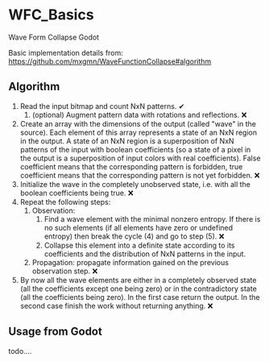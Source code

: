 # WFC_Basics

Wave Form Collapse Godot

Basic implementation details from:
https://github.com/mxgmn/WaveFunctionCollapse#algorithm

## Algorithm

1. Read the input bitmap and count NxN patterns. ✔
   1. (optional) Augment pattern data with rotations and reflections. ❌
2. Create an array with the dimensions of the output (called "wave" in the source). Each element of this array represents a state of an NxN region in the output. A state of an NxN region is a superposition of NxN patterns of the input with boolean coefficients (so a state of a pixel in the output is a superposition of input colors with real coefficients). False coefficient means that the corresponding pattern is forbidden, true coefficient means that the corresponding pattern is not yet forbidden. ❌
3. Initialize the wave in the completely unobserved state, i.e. with all the boolean coefficients being true. ❌
4. Repeat the following steps:
   1. Observation:
      1. Find a wave element with the minimal nonzero entropy. If there is no such elements (if all elements have zero or undefined entropy) then break the cycle (4) and go to step (5). ❌
      2. Collapse this element into a definite state according to its coefficients and the distribution of NxN patterns in the input.
   2. Propagation: propagate information gained on the previous observation step. ❌
5. By now all the wave elements are either in a completely observed state (all the coefficients except one being zero) or in the contradictory state (all the coefficients being zero). In the first case return the output. In the second case finish the work without returning anything. ❌

## Usage from Godot

todo....
